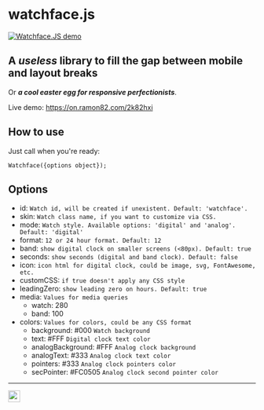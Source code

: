 # watchface.js

[![Watchface.JS demo](https://raw.githubusercontent.com/ramon82/watchface.js/master/preview.gif)](https://on.ramon82.com/2k82hxi)

## A *useless* library to fill the gap between mobile and layout breaks
Or ***a cool easter egg for responsive perfectionists***. 

Live demo: https://on.ramon82.com/2k82hxi

## How to use
Just call when you're ready: 

	Watchface({options object});

## Options
* id: `Watch id, will be created if unexistent. Default: 'watchface'.`
* skin: `Watch class name, if you want to customize via CSS.`
* mode: `Watch style. Available options: 'digital' and 'analog'. Default: 'digital'`
* format: `12 or 24 hour format. Default: 12`
* band: `show digital clock on smaller screens (<80px). Default: true`
* seconds: `show seconds (digital and band clock). Default: false`
* icon: `icon html for digital clock, could be image, svg, FontAwesome, etc.`
* customCSS: `if true doesn't apply any CSS style`
* leadingZero: `show leading zero on hours. Default: true`
* media: `Values for media queries`
    - watch: 280
    - band: 100
* colors: `Values for colors, could be any CSS format`
    - background: #000 `Watch background`
    - text: #FFF `Digital clock text color`
    - analogBackground: #FFF `Analog clock background`
    - analogText: #333 `Analog clock text color`
    - pointers: #333 `Analog clock pointers color`
    - secPointer: #FC0505 `Analog clock second pointer color`

---

<a href="https://ramon82.com" target="_blank">
  <img src="https://utils.ramon82.com/hit.svg?referrer=github.com&title=GitHub%20/%20watchface.js&location=https://github.com/ramon82/watchface.js" width="24" height="24" />
</a>
